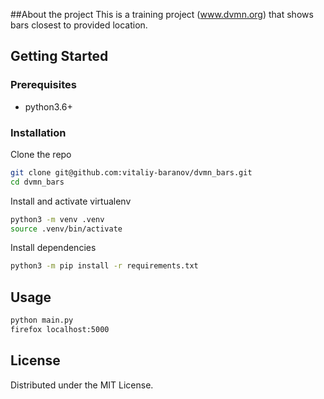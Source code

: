 ##About the project
This is a training project (www.dvmn.org) that shows bars closest to provided location.
## Getting Started
### Prerequisites
* python3.6+
### Installation
 Clone the repo
```sh
git clone git@github.com:vitaliy-baranov/dvmn_bars.git
cd dvmn_bars
```
Install and activate virtualenv
```sh
python3 -m venv .venv
source .venv/bin/activate
```
Install dependencies
```sh
python3 -m pip install -r requirements.txt
```

## Usage

```sh
python main.py
firefox localhost:5000
```
## License

Distributed under the MIT License. 
